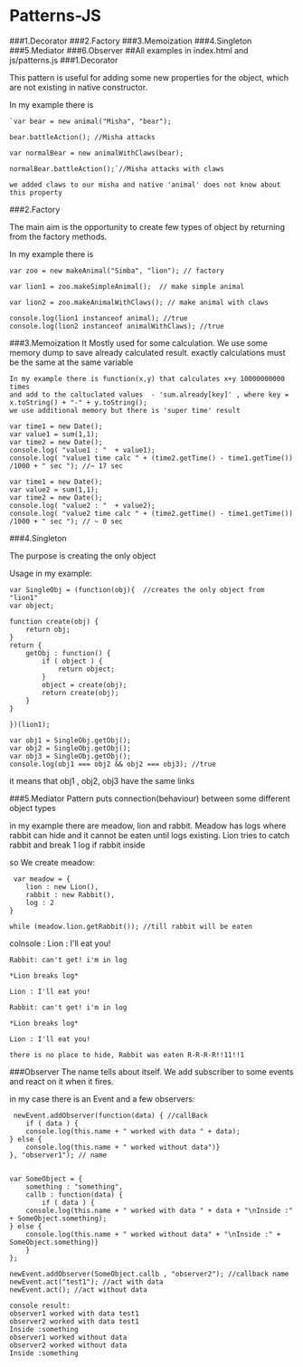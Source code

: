 # Patterns-JS

###1.Decorator
###2.Factory
###3.Memoization
###4.Singleton
###5.Mediator
###6.Observer
##All examples in index.html and js/patterns.js
###1.Decorator

  This pattern is useful for adding some new properties for the object, which are not existing in native constructor.

  In my example there is 
    
    `var bear = new animal("Misha", "bear");
    
    bear.battleAction(); //Misha attacks

    var normalBear = new animalWithClaws(bear);

    normalBear.battleAction();`//Misha attacks with claws
    
    we added claws to our misha and native 'animal' does not know about this property
    
###2.Factory

  The main aim is the opportunity to create few types of object by returning from the factory methods.
  
  In my example there is
    
    var zoo = new makeAnimal("Simba", "lion"); // factory
    
    var lion1 = zoo.makeSimpleAnimal();  // make simple animal
    
    var lion2 = zoo.makeAnimalWithClaws(); // make animal with claws

    console.log(lion1 instanceof animal); //true
    console.log(lion2 instanceof animalWithClaws); //true
###3.Memoization 
    It Mostly used for some calculation. We use some memory dump to save already calculated result.
    exactly calculations must be the same at the same variable
    
    In my example there is function(x,y) that calculates x+y 10000000000 times 
    and add to the caltuclated values  - 'sum.already[key]' , where key = x.toString() + "-" + y.toString();
    we use additional memory but there is 'super time' result
    
    var time1 = new Date();
    var value1 = sum(1,1);
    var time2 = new Date();
    console.log( "value1 : "  + value1);
    console.log( "value1 time calc " + (time2.getTime() - time1.getTime()) /1000 + " sec "); //~ 17 sec

    var time1 = new Date();
    var value2 = sum(1,1);
    var time2 = new Date();
    console.log( "value2 : "  + value2);
    console.log( "value2 time calc " + (time2.getTime() - time1.getTime()) /1000 + " sec "); // ~ 0 sec
###4.Singleton

  The purpose is creating the only object
  
  Usage in my example: 
    
    var SingleObj = (function(obj){  //creates the only object from "lion1"
    var object;

    function create(obj) {
        return obj;
    }
    return {
        getObj : function() {
            if ( object ) {
                return object;
            }
            object = create(obj);
            return create(obj);
        }
    }

    })(lion1);

    var obj1 = SingleObj.getObj();
    var obj2 = SingleObj.getObj();
    var obj3 = SingleObj.getObj();
    console.log(obj1 === obj2 && obj2 === obj3); //true               
    
it means that obj1 , obj2, obj3 have the same links

###5.Mediator 
   Pattern puts connection(behaviour) between some different object types
   
   in my example there are meadow, lion and rabbit. Meadow has logs where rabbit can hide 
   and it cannot be eaten until logs existing. Lion tries to catch rabbit and break 1 log if rabbit inside
   
   so We create meadow:
   
     var meadow = {
        lion : new Lion(),
        rabbit : new Rabbit(),
        log : 2
    }

    while (meadow.lion.getRabbit()); //till rabbit will be eaten
    
  colnsole :
    Lion : I'll eat you!
    
    Rabbit: can't get! i'm in log 
    
    *Lion breaks log*
    
    Lion : I'll eat you!
    
    Rabbit: can't get! i'm in log 
    
    *Lion breaks log*
    
    Lion : I'll eat you!
    
    there is no place to hide, Rabbit was eaten R-R-R-R!!11!!1
    
###Observer
  The name tells about itself. We add subscriber to some events and react on it when it fires.
   
  in my case there is an Event and a few observers:
   
     newEvent.addObserver(function(data) { //callBack
        if ( data ) {
        console.log(this.name + " worked with data " + data);
    } else { 
        console.log(this.name + " worked without data")}
    }, "observer1"); // name
    

    var SomeObject = {
        something : "something",
        callb : function(data) { 
            if ( data ) {
        console.log(this.name + " worked with data " + data + "\nInside :" + SomeObject.something);
    } else { 
        console.log(this.name + " worked without data" + "\nInside :" + SomeObject.something)}
        }
    };

    newEvent.addObserver(SomeObject.callb , "observer2"); //callback name
    newEvent.act("test1"); //act with data
    newEvent.act(); //act without data
    
    console result:
    observer1 worked with data test1
    observer2 worked with data test1
    Inside :something
    observer1 worked without data
    observer2 worked without data
    Inside :something

